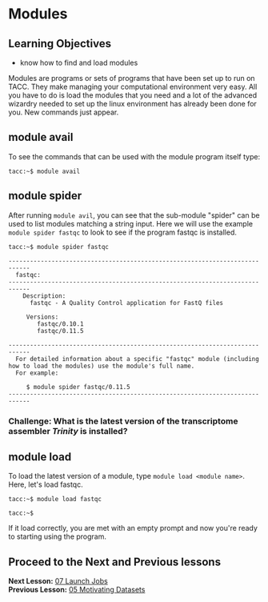 # Modules

## Learning Objectives
- know how to find and load modules

Modules are programs or sets of programs that have been set up to run on TACC. They make managing your computational environment very easy. All you have to do is load the modules that you need and a lot of the advanced wizardry needed to set up the linux environment has already been done for you. New commands just appear.

## module avail

To see the commands that can be used with the module program itself type:

~~~ {.bash}
tacc:~$ module avail
~~~

## module spider

After running `module avil`, you can see that the sub-module "spider" can be used to list modules matching a string input. Here we will use the example `module spider fastqc` to look to see if the program fastqc is installed.

~~~ {.bash}
tacc:~$ module spider fastqc
~~~

~~~ {.output}
----------------------------------------------------------------------------
  fastqc:
----------------------------------------------------------------------------
    Description:
      fastqc - A Quality Control application for FastQ files

     Versions:
        fastqc/0.10.1
        fastqc/0.11.5

----------------------------------------------------------------------------
  For detailed information about a specific "fastqc" module (including how to load the modules) use the module's full name.
  For example:

     $ module spider fastqc/0.11.5
----------------------------------------------------------------------------
~~~

### Challenge: What is the latest version of the transcriptome assembler *Trinity* is installed?
 
## module load

To load the latest version of a module, type `module load <module name>`. Here, let's load fastqc.

~~~ {.bash}
tacc:~$ module load fastqc
~~~
~~~ {.bash}
tacc:~$ 
~~~

If it load correctly, you are met with an empty prompt and now you're ready to starting using the program.

## Proceed to the Next and Previous lessons
**Next Lesson:** [07 Launch Jobs](07_Launch_Jobs.md)  
**Previous Lesson:** [05 Motivating Datasets](05_Datasets.md)  